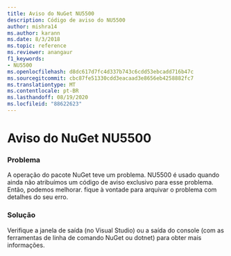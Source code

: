 ```yaml
---
title: Aviso do NuGet NU5500
description: Código de aviso do NU5500
author: mishra14
ms.author: karann
ms.date: 8/3/2018
ms.topic: reference
ms.reviewer: anangaur
f1_keywords:
- NU5500
ms.openlocfilehash: d8dc617d7fc4d337b743c6cdd53ebcadd716b47c
ms.sourcegitcommit: cbc87fe51330cdd3eacaad3e8656eb4258882fc7
ms.translationtype: MT
ms.contentlocale: pt-BR
ms.lasthandoff: 08/19/2020
ms.locfileid: "88622623"
---
```

# <a name="nuget-warning-nu5500"></a>Aviso do NuGet NU5500

### <a name="issue"></a>Problema

A operação do pacote NuGet teve um problema. NU5500 é usado quando ainda não atribuímos um código de aviso exclusivo para esse problema. Então, podemos melhorar. fique à vontade para arquivar o problema com detalhes do seu erro.


### <a name="solution"></a>Solução

Verifique a janela de saída (no Visual Studio) ou a saída do console (com as ferramentas de linha de comando NuGet ou dotnet) para obter mais informações.


